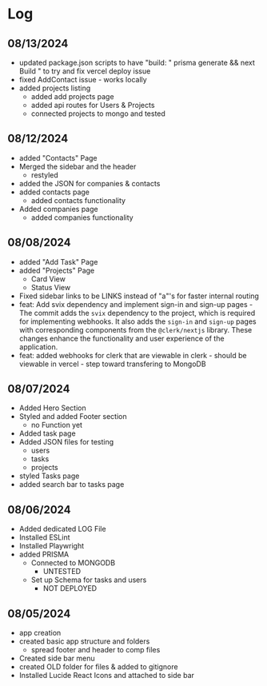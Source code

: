 # Log

## 08/13/2024

- updated package.json scripts to have "build: " prisma generate && next Build " to try and fix vercel deploy issue
- fixed AddContact issue - works locally
- added projects listing
  - added add projects page
  - added api routes for Users & Projects
  - connected projects to mongo and tested

## 08/12/2024

- added "Contacts" Page
- Merged the sidebar and the header
  - restyled
- added the JSON for companies & contacts
- added contacts page
  - added contacts functionality
- Added companies page
  - added companies functionality

## 08/08/2024

- added "Add Task" Page
- added "Projects" Page
  - Card View
  - Status View
- Fixed sidebar links to be LINKS instead of "a"'s for faster internal routing
- feat: Add svix dependency and implement sign-in and sign-up pages
  -The commit adds the `svix` dependency to the project, which is required for implementing webhooks. It also adds the `sign-in` and `sign-up` pages with corresponding components from the `@clerk/nextjs` library. These changes enhance the functionality and user experience of the application.
- feat: added webhooks for clerk that are viewable in clerk - should be viewable in vercel - step toward transfering to MongoDB

## 08/07/2024

- Added Hero Section
- Styled and added Footer section
  - no Function yet
- Added task page
- Added JSON files for testing
  - users
  - tasks
  - projects
- styled Tasks page
- added search bar to tasks page

## 08/06/2024

- Added dedicated LOG File
- Installed ESLint
- Installed Playwright
- added PRISMA
  - Connected to MONGODB
    - UNTESTED
  - Set up Schema for tasks and users
    - NOT DEPLOYED

## 08/05/2024

- app creation
- created basic app structure and folders
  - spread footer and header to comp files
- Created side bar menu
- created OLD folder for files & added to gitignore
- Installed Lucide React Icons and attached to side bar

